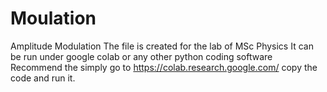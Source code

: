 # Moulation
Amplitude Modulation
The file is created for the lab of MSc Physics
It can be run under google colab or any other python coding software
Recommend the simply go to https://colab.research.google.com/ copy the code and run it.
